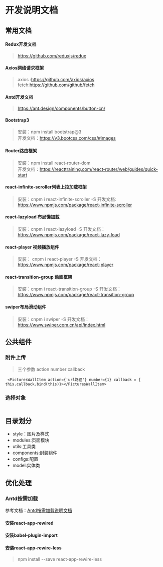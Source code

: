 # 开发说明文档

## 常用文档
#### Redux开发文档

> https://github.com/reduxjs/redux

#### Axios网络请求框架

> axios :https://github.com/axios/axios
> fetch:https://github.com/github/fetch

#### Antd开发文档

> https://ant.design/components/button-cn/

#### Bootstrap3

> 安装：npm install bootstrap@3  
开发文档：https://v3.bootcss.com/css/#images

#### Router路由框架

> 安装：npm install react-router-dom   
开发文档：https://reacttraining.com/react-router/web/guides/quick-start

#### react-infinite-scroller列表上拉加载框架

> 安装：cnpm i react-infinite-scroller -S
开发文档: https://www.npmjs.com/package/react-infinite-scroller

#### react-lazyload 布局懒加载

> 安装：cnpm i react-lazyload -S
开发文档：https://www.npmjs.com/package/react-lazy-load

#### react-player 视频播放组件

> 安装： cnpm i react-player -S
开发文档：https://www.npmjs.com/package/react-player

#### react-transition-group 动画框架

> 安装：cnpm i react-transition-group -S
开发文档：https://www.npmjs.com/package/react-transition-group

#### swiper布局滑动组件
> 安装：cnpm i swiper -S
开发文档： https://www.swiper.com.cn/api/index.html
## 公共组件

### 附件上传
> 三个参数  action  number callback
```
 <PicturesWallItem action={'url路径'} number={1} callback = { this.callback.bind(this)}></PicturesWallItem>
```

### 选择对象

```

```

## 目录划分

- style：图片及样式
- modules:页面模块
- utils:工具类
- components:封装组件
- configs:配置
- model:实体类

## 优化处理
### Antd按需加载
参考文档：[Antd按需加载说明文档](https://ant.design/docs/react/use-with-create-react-app-cn)
#### 安装react-app-rewired
#### 安装babel-plugin-import
#### 安装react-app-rewire-less
> npm install --save react-app-rewire-less